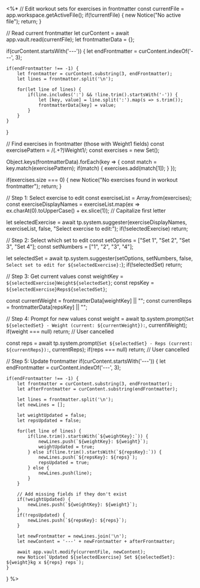 <%*
// Edit workout sets for exercises in frontmatter
const currentFile = app.workspace.getActiveFile();
if(!currentFile) {
    new Notice("No active file");
    return;
}

// Read current frontmatter
let curContent = await app.vault.read(currentFile);
let frontmatterData = {};

if(curContent.startsWith('---')) {
    let endFrontmatter = curContent.indexOf('---', 3);
    
    if(endFrontmatter !== -1) {
        let frontmatter = curContent.substring(3, endFrontmatter);
        let lines = frontmatter.split('\n');
        
        for(let line of lines) {
            if(line.includes(':') && !line.trim().startsWith('-')) {
                let [key, value] = line.split(':').map(s => s.trim());
                frontmatterData[key] = value;
            }
        }
    }
}

// Find exercises in frontmatter (those with Weight1 fields)
const exercisePattern = /(.+?)Weight1/;
const exercises = new Set();

Object.keys(frontmatterData).forEach(key => {
    const match = key.match(exercisePattern);
    if(match) {
        exercises.add(match[1]);
    }
});

if(exercises.size === 0) {
    new Notice("No exercises found in workout frontmatter");
    return;
}

// Step 1: Select exercise to edit
const exerciseList = Array.from(exercises);
const exerciseDisplayNames = exerciseList.map(ex => ex.charAt(0).toUpperCase() + ex.slice(1)); // Capitalize first letter

let selectedExercise = await tp.system.suggester(exerciseDisplayNames, exerciseList, false, "Select exercise to edit:");
if(!selectedExercise) return;

// Step 2: Select which set to edit
const setOptions = ["Set 1", "Set 2", "Set 3", "Set 4"];
const setNumbers = ["1", "2", "3", "4"];

let selectedSet = await tp.system.suggester(setOptions, setNumbers, false, `Select set to edit for ${selectedExercise}:`);
if(!selectedSet) return;

// Step 3: Get current values
const weightKey = `${selectedExercise}Weight${selectedSet}`;
const repsKey = `${selectedExercise}Reps${selectedSet}`;

const currentWeight = frontmatterData[weightKey] || "";
const currentReps = frontmatterData[repsKey] || "";

// Step 4: Prompt for new values
const weight = await tp.system.prompt(`Set ${selectedSet} - Weight (current: ${currentWeight}):`, currentWeight);
if(weight === null) return; // User cancelled

const reps = await tp.system.prompt(`Set ${selectedSet} - Reps (current: ${currentReps}):`, currentReps);
if(reps === null) return; // User cancelled

// Step 5: Update frontmatter
if(curContent.startsWith('---')) {
    let endFrontmatter = curContent.indexOf('---', 3);
    
    if(endFrontmatter !== -1) {
        let frontmatter = curContent.substring(3, endFrontmatter);
        let afterFrontmatter = curContent.substring(endFrontmatter);
        
        let lines = frontmatter.split('\n');
        let newLines = [];
        
        let weightUpdated = false;
        let repsUpdated = false;
        
        for(let line of lines) {
            if(line.trim().startsWith(`${weightKey}:`)) {
                newLines.push(`${weightKey}: ${weight}`);
                weightUpdated = true;
            } else if(line.trim().startsWith(`${repsKey}:`)) {
                newLines.push(`${repsKey}: ${reps}`);
                repsUpdated = true;
            } else {
                newLines.push(line);
            }
        }
        
        // Add missing fields if they don't exist
        if(!weightUpdated) {
            newLines.push(`${weightKey}: ${weight}`);
        }
        if(!repsUpdated) {
            newLines.push(`${repsKey}: ${reps}`);
        }
        
        let newFrontmatter = newLines.join('\n');
        let newContent = '---' + newFrontmatter + afterFrontmatter;
        
        await app.vault.modify(currentFile, newContent);
        new Notice(`Updated ${selectedExercise} Set ${selectedSet}: ${weight}kg x ${reps} reps`);
    }
}
%>